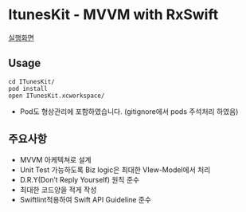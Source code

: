 
# ItunesKit - MVVM with RxSwift

[실행화면](https://www.youtube.com/watch?v=3dYvBVUVeh0&feature=youtu.be)

## Usage  
``` shell
cd ITunesKit/
pod install
open ITunesKit.xcworkspace/
```
* Pod도 형상관리에 포함하였습니다. (gitignore에서 pods 주석처리 하였음)

## 주요사항
* MVVM 아케텍쳐로 설계
* Unit Test 가능하도록 Biz logic은 최대한 VIew-Model에서 처리
* D.R.Y(Don’t Reply Yourself) 원칙 준수
* 최대한 코드양을 적게 작성
* Swiftlint적용하여 Swift API Guideline 준수

